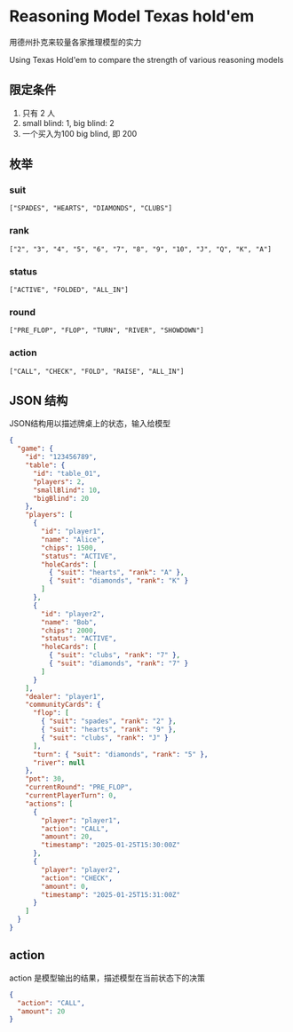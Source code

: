 # Reasoning Model Texas hold'em

用德州扑克来较量各家推理模型的实力

Using Texas Hold'em to compare the strength of various reasoning models

## 限定条件

1. 只有 2 人
2. small blind: 1, big blind: 2
3. 一个买入为100 big blind, 即 200

## 枚举

### suit

    ["SPADES", "HEARTS", "DIAMONDS", "CLUBS"]

### rank

    ["2", "3", "4", "5", "6", "7", "8", "9", "10", "J", "Q", "K", "A"]

### status

    ["ACTIVE", "FOLDED", "ALL_IN"]

### round

    ["PRE_FLOP", "FLOP", "TURN", "RIVER", "SHOWDOWN"]

### action

    ["CALL", "CHECK", "FOLD", "RAISE", "ALL_IN"]

## JSON 结构

JSON结构用以描述牌桌上的状态，输入给模型

```json
{
  "game": {
    "id": "123456789",
    "table": {
      "id": "table_01",
      "players": 2,
      "smallBlind": 10,
      "bigBlind": 20
    },
    "players": [
      {
        "id": "player1",
        "name": "Alice",
        "chips": 1500,
        "status": "ACTIVE",
        "holeCards": [
          { "suit": "hearts", "rank": "A" },
          { "suit": "diamonds", "rank": "K" }
        ]
      },
      {
        "id": "player2",
        "name": "Bob",
        "chips": 2000,
        "status": "ACTIVE",
        "holeCards": [
          { "suit": "clubs", "rank": "7" },
          { "suit": "diamonds", "rank": "7" }
        ]
      }
    ],
    "dealer": "player1",
    "communityCards": {
      "flop": [
        { "suit": "spades", "rank": "2" },
        { "suit": "hearts", "rank": "9" },
        { "suit": "clubs", "rank": "J" }
      ],
      "turn": { "suit": "diamonds", "rank": "5" },
      "river": null
    },
    "pot": 30,
    "currentRound": "PRE_FLOP",
    "currentPlayerTurn": 0,
    "actions": [
      {
        "player": "player1",
        "action": "CALL",
        "amount": 20,
        "timestamp": "2025-01-25T15:30:00Z"
      },
      {
        "player": "player2",
        "action": "CHECK",
        "amount": 0,
        "timestamp": "2025-01-25T15:31:00Z"
      }
    ]
  }
}
```

## action

action 是模型输出的结果，描述模型在当前状态下的决策

```json
{
  "action": "CALL",
  "amount": 20
}
```
